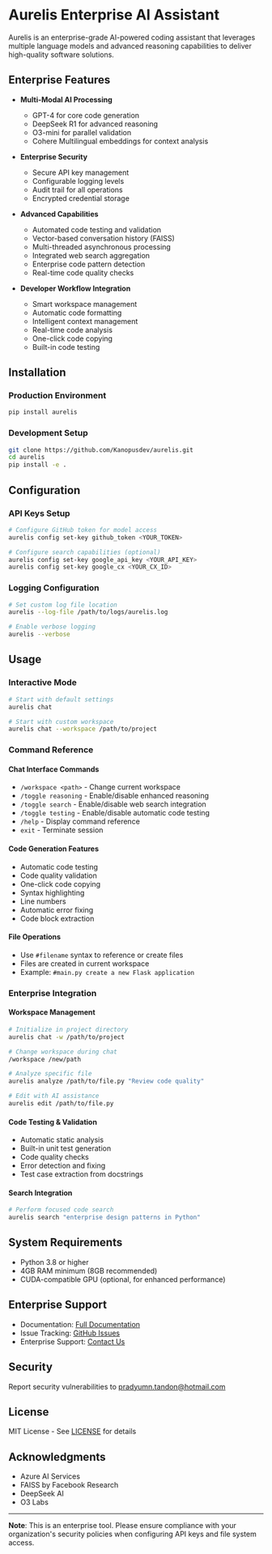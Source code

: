 # Aurelis Enterprise AI Assistant

Aurelis is an enterprise-grade AI-powered coding assistant that leverages multiple language models and advanced reasoning capabilities to deliver high-quality software solutions.

## Enterprise Features

- **Multi-Modal AI Processing**
  - GPT-4 for core code generation
  - DeepSeek R1 for advanced reasoning
  - O3-mini for parallel validation
  - Cohere Multilingual embeddings for context analysis

- **Enterprise Security**
  - Secure API key management
  - Configurable logging levels
  - Audit trail for all operations
  - Encrypted credential storage

- **Advanced Capabilities**
  - Automated code testing and validation
  - Vector-based conversation history (FAISS)
  - Multi-threaded asynchronous processing
  - Integrated web search aggregation
  - Enterprise code pattern detection
  - Real-time code quality checks

- **Developer Workflow Integration**
  - Smart workspace management
  - Automatic code formatting
  - Intelligent context management
  - Real-time code analysis
  - One-click code copying
  - Built-in code testing

## Installation

### Production Environment

```bash
pip install aurelis
```

### Development Setup

```bash
git clone https://github.com/Kanopusdev/aurelis.git
cd aurelis
pip install -e .
```

## Configuration

### API Keys Setup

```bash
# Configure GitHub token for model access
aurelis config set-key github_token <YOUR_TOKEN>

# Configure search capabilities (optional)
aurelis config set-key google_api_key <YOUR_API_KEY>
aurelis config set-key google_cx <YOUR_CX_ID>
```

### Logging Configuration

```bash
# Set custom log file location
aurelis --log-file /path/to/logs/aurelis.log

# Enable verbose logging
aurelis --verbose
```

## Usage

### Interactive Mode

```bash
# Start with default settings
aurelis chat

# Start with custom workspace
aurelis chat --workspace /path/to/project
```

### Command Reference

#### Chat Interface Commands
- `/workspace <path>` - Change current workspace
- `/toggle reasoning` - Enable/disable enhanced reasoning
- `/toggle search` - Enable/disable web search integration
- `/toggle testing` - Enable/disable automatic code testing
- `/help` - Display command reference
- `exit` - Terminate session

#### Code Generation Features
- Automatic code testing
- Code quality validation
- One-click code copying
- Syntax highlighting
- Line numbers
- Automatic error fixing
- Code block extraction

#### File Operations
- Use `#filename` syntax to reference or create files
- Files are created in current workspace
- Example: `#main.py create a new Flask application`

### Enterprise Integration

#### Workspace Management
```bash
# Initialize in project directory
aurelis chat -w /path/to/project

# Change workspace during chat
/workspace /new/path

# Analyze specific file
aurelis analyze /path/to/file.py "Review code quality"

# Edit with AI assistance
aurelis edit /path/to/file.py
```

#### Code Testing & Validation
- Automatic static analysis
- Built-in unit test generation
- Code quality checks
- Error detection and fixing
- Test case extraction from docstrings

#### Search Integration
```bash
# Perform focused code search
aurelis search "enterprise design patterns in Python"
```

## System Requirements

- Python 3.8 or higher
- 4GB RAM minimum (8GB recommended)
- CUDA-compatible GPU (optional, for enhanced performance)

## Enterprise Support

- Documentation: [Full Documentation](https://aurelis.readthedocs.io)
- Issue Tracking: [GitHub Issues](https://github.com/Kanopusdev/aurelis/issues)
- Enterprise Support: [Contact Us](mailto:pradyumn.tandon@hotmail.com)

## Security

Report security vulnerabilities to pradyumn.tandon@hotmail.com

## License

MIT License - See [LICENSE](LICENSE) for details

## Acknowledgments

- Azure AI Services
- FAISS by Facebook Research
- DeepSeek AI
- O3 Labs

---

**Note**: This is an enterprise tool. Please ensure compliance with your organization's security policies when configuring API keys and file system access.
